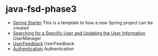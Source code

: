 # java-fsd-phase3

* [Spring Starter](./SpringStarter) This is a template to how a new Spring project can be created
* [Searching for a Specific User and Updating the User Information](./UserManager) UserManager
* [UserFeedback](./UserFeedback) UserFeedback
* [Authentication](./Authentication) Authentication

